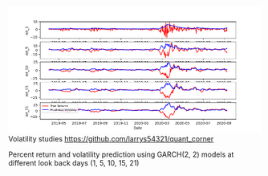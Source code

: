 <img src="https://github.com/larrys54321/quant_corner/blob/master/docs/SPY_ret_predictvol.png" /> <br />
Volatility studies
https://github.com/larrys54321/quant_corner

Percent return and volatility prediction using GARCH(2, 2) models at different look back days (1, 5, 10, 15, 21)